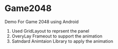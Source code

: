 # Game2048
Demo For Game 2048 using Android

1. Used GridLayout to reprsent the panel
2. OveryLay Frameout to support the animation
3. Satndard Animtaion Library to apply the animation

